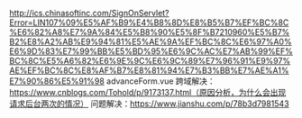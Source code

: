<template>
  <div>
    <a-card class="card" title="筛选条件" :bordered="false">
      <a-select
        mode="radio"
        style="width: 20%;margin-right: 4px"
        @change="setProductType"
        placeholder="请选择平台"
        id="productType"
      >
        <a-select-option value="Baltimore">Baltimore</a-select-option>
        <a-select-option value="Denver">Denver</a-select-option>
        <a-select-option value="Phoenix">Phoenix</a-select-option>
        <a-select-option value="Laguna">Laguna</a-select-option>
      </a-select>
      <a-select
        mode="radio"
        style="width: 20%;margin-right: 4px"
        @change="changeGetParams"
        placeholder="请选择版子"
      >
        <a-select-option value="UDP">UDP</a-select-option>
        <a-select-option value="手机">手机</a-select-option>
      </a-select>
      <a-select
        mode="radio"
        style="width: 20%;margin-right: 4px"
        @change="setTestcase"
        placeholder="测试用例"
      >"
        <a-select-option v-for="u in this.getParamsRes" :key="u.id" :value="u"> {{ u }} </a-select-option>
      </a-select>
      <a-select
        mode="tags"
        style="width: 20%;margin-right: 6px"
        @change="getVersionM"
        placeholder="请选择版本"
      >
        <a-select-option v-for="u in this.setVersion" :key="u.id" :value="u"> {{ u }} </a-select-option>
      </a-select>
      <!-- <a-button type="primary" style="margin-top:40px;border-radius:6px;" @click="showModal">详情展示</a-button> -->
      <a-modal
        title="数据详情"
        :visible="visible"
        @ok="handleOk"
        :confirmLoading="confirmLoading"
        @cancel="handleCancel"
      >
        <!-- <p>{{ ModalText }}</p> -->
        <table border="1" width="100%">
          <tr>
            <td>11111</td>
            <td>22222</td>
            <td>33333</td>
          </tr>
          <tr>
            <td>11111</td>
            <td>22222</td>
            <td>33333</td>
          </tr>
        </table>
      </a-modal>
    </a-card>
    <div id="myChart" :style="{width:'100%',height:'1000px'}"></div>
  </div>
</template>

<script>
  // import RepositoryForm from './RepositoryForm'
  import TaskForm from './TaskForm'
  import FooterToolBar from '@/components/FooterToolbar'
  import { mixin, mixinDevice } from '@/utils/mixin'
  import echarts from 'echarts'
  import { getUser, getParams, getVersion, getTable } from '@/api/manage'

  const fieldLabels = {
    name: '仓库名',
    url: '仓库域名',
    owner: '仓库管理员',
    approver: '审批人',
    dateRange: '生效日期',
    type: '仓库类型',
    name2: '任务名',
    url2: '任务描述',
    owner2: '执行人',
    approver2: '责任人',
    dateRange2: '生效日期',
    type2: '任务类型'
  }

  export default {
    name: 'AdvancedForm',
    mixins: [mixin, mixinDevice],
    components: {
      FooterToolBar,
      // RepositoryForm,
      TaskForm,
      echarts
    },
    data () {
      return {
        description: '',
        productType: '',
        boardType: '',
        testCase: '',
        versionType: '',
        loading: true,
        memberLoading: true,
        errors: [],
        getParamsRes: [],
        setVersion: [],
        ModalText: '内容',
        visible: false,
        confirmLoading: false
      }
    },
    // created () {
    //   this.changeGetParams()
    // },
    mounted: function () {
      this.getUser()
      this.getVersion()
    },
    methods: {
      showModal () {
        this.visible = true
        console.log(111)
        const parameter = {
          // categoryType: this.description,
          // productType: this.productType,
          // boardType: this.boardType,
          // fieldType: 'powerConsumption',
          // test_case: this.test_case,
          // version_type: this.version_type
          0: 1
        }
        //  TODO 数据详情匹配
        return getTable(parameter).then(res => {
          // this.setVersion = res.type_list
          console.log(res)
        })
      },
      handleOk (e) {
        this.ModalText = 'The modal will be closed after two seconds'
        this.confirmLoading = true
        setTimeout(() => {
          this.visible = false
          this.confirmLoading = false
        }, 2000)
      },
      handleCancel (e) {
        console.log('Clicked cancel button')
        this.visible = false
      },
      setProductType (val) {
        this.productType = val
        console.log(this.productType)
      },
      // 触发第三个select
      setTestcase (val) {
         this.testCase = val
        console.log(val)
        const parameter = {
          categoryType: this.description,
          productType: this.productType,
          boardType: this.boardType,
          fieldType: 'powerConsumption',
          testCase: val
        }
        //  TODO 这里要换成版本的下拉列表接口
        return getVersion(parameter).then(res => {
          this.setVersion = res.type_list
          console.log(res)
        })
      },
      // 触发第二个select
      changeGetParams (val) {
        this.boardType = val
        console.log(val)
        var routerParams = this.$route.params.id
        this.description = routerParams
        // const resttest = { 'case_list': ['KPI_Airplane_MODE', 'KPI_Airplane_MODE234'] }
        // this.getParamsRes = resttest.case_list
        const parameter = {
          categoryType: routerParams,
          fieldType: 'powerConsumption',
          productType: this.productType,
          boardType: val
        }
        return getParams(parameter).then(res => {
          this.getParamsRes = res.case_list
          console.log(res)
        })
      },
      handleSubmit (e) {
        e.preventDefault()
      },
      // 触发第四个select
      getVersionM (val) {
        const parameter = {
          categoryType: this.description,
          fieldType: 'powerConsumption',
          productType: this.productType,
          boardType: this.boardType,
          testCase: this.testCase,
          versionType: val
        }
        console.log(this.testCase)
        return getUser(parameter).then(res => {
          // console.log(typeof (res)) object
          // console.log(res.chart_data.legendData)
          const chartLine = echarts.init(document.getElementById('myChart'))
          getUser().then(res => {
            const optionData = {
              // title: {
              //   text: '各测试项值'
              // },
              toolbox: {
                show: true,
                feature: {
                  dataView: {
                    show: true
                  },
                  restore: {
                    show: true,
                    bordered: true
                  },
                  saveAsImage: {
                    show: true
                  },
                  magicType: {
                    type: ['line', 'bar']
                  }
                }
              },
              tooltip: {
                trigger: 'axis'
              },
              legend: {
                data: res.chart_data.legendData,
                selected: res.chart_data.legendSelected,
                // itemWidth: 10,
                // itemHeight: 10,
                itemGap: 10,
                icon: 'circle',
                width: '1200px'
              },
              grid: {
                left: '15%',
                right: '15%',
                bottom: '40%'
                // containLabel: true
              },
              xAxis: {
                type: 'category',
                boundaryGap: false,
                data: res.chart_data.xAxisData,
                axisLabel: {
                  interval: 0,
                  rotate: 40,
                  margin: 10,
                  textStyle: {
                    color: '#222'
                  }
                }
              },
              yAxis: {},
              series: []
            }
            const seriesData = []
            for (var key in res.chart_data.seriesData) {
              const itemSData = { name: '', type: 'line', stack: '总量', data: [], smooth: true }
              itemSData.name = key
              itemSData.data = res.chart_data.seriesData[key]
              seriesData.push(itemSData)
            }
            optionData.series = seriesData
            chartLine.setOption(optionData)
          })
        })
      },
      toggle (key) {
        const target = this.data.find(item => item.key === key)
        target._originalData = { ...target }
        target.editable = !target.editable
      },
      getRowByKey (key, newData) {
        const data = this.data
        return (newData || data).find(item => item.key === key)
      },
      cancel (key) {
        const target = this.data.find(item => item.key === key)
        Object.keys(target).forEach(key => { target[key] = target._originalData[key] })
        target._originalData = undefined
      },
      handleChange (value, key, column) {
        const newData = [...this.data]
        const target = newData.find(item => key === item.key)
        if (target) {
          target[column] = value
          this.data = newData
        }
      },

      // 最终全页面提交
      validate () {
        const { $refs: { repository, task }, $notification } = this
        const repositoryForm = new Promise((resolve, reject) => {
          repository.form.validateFields((err, values) => {
            if (err) {
              reject(err)
              return
            }
            resolve(values)
          })
        })
        const taskForm = new Promise((resolve, reject) => {
          task.form.validateFields((err, values) => {
            if (err) {
              reject(err)
              return
            }
            resolve(values)
          })
        })

        // clean this.errors
        this.errors = []
        Promise.all([repositoryForm, taskForm]).then(values => {
          $notification['error']({
            message: 'Received values of form:',
            description: JSON.stringify(values)
          })
        }).catch(() => {
          const errors = Object.assign({}, repository.form.getFieldsError(), task.form.getFieldsError())
          const tmp = { ...errors }
          this.errorList(tmp)
        })
      },
      errorList (errors) {
        if (!errors || errors.length === 0) {
          return
        }
        this.errors = Object.keys(errors)
          .filter(key => errors[key])
          .map(key => ({
            key: key,
            message: errors[key][0],
            fieldLabel: fieldLabels[key]
          }))
      },
      scrollToField (fieldKey) {
        const labelNode = document.querySelector(`label[for="${fieldKey}"]`)
        if (labelNode) {
          labelNode.scrollIntoView(true)
        }
      }
    },
    watch: {
      '$route': 'getParams'
    }
  }
</script>

<style lang="less" scoped>
  .card{
    margin-bottom: 24px;
  }
  .popover-wrapper {
    /deep/ .antd-pro-pages-forms-style-errorPopover .ant-popover-inner-content {
      min-width: 256px;
      max-height: 290px;
      padding: 0;
      overflow: auto;
    }
  }
  .antd-pro-pages-forms-style-errorIcon {
    user-select: none;
    margin-right: 24px;
    color: #f5222d;
    cursor: pointer;
    i {
      margin-right: 4px;
    }
  }
  .antd-pro-pages-forms-style-errorListItem {
    padding: 8px 16px;
    list-style: none;
    border-bottom: 1px solid #e8e8e8;
    cursor: pointer;
    transition: all .3s;

    &:hover {
      background: #e6f7ff;
    }
    .antd-pro-pages-forms-style-errorIcon {
      float: left;
      margin-top: 4px;
      margin-right: 12px;
      padding-bottom: 22px;
      color: #f5222d;
    }
    .antd-pro-pages-forms-style-errorField {
      margin-top: 2px;
      color: rgba(0,0,0,.45);
      font-size: 12px;
    }
  }
</style>
http://ics.chinasoftinc.com/SignOnServlet?Error=LIN107%09%E5%AF%B9%E4%B8%8D%E8%B5%B7%EF%BC%8C%E6%82%A8%E7%9A%84%E5%B8%90%E5%8F%B7210960%E5%B7%B2%E8%A2%AB%E9%94%81%E5%AE%9A%EF%BC%8C%E6%97%A0%E6%9D%83%E7%99%BB%E5%BD%95%E6%9C%AC%E7%AB%99%EF%BC%8C%E5%A6%82%E6%9E%9C%E6%9C%89%E7%96%91%E9%97%AE%EF%BC%8C%E8%AF%B7%E8%81%94%E7%B3%BB%E7%AE%A1%E7%90%86%E5%91%98
advanceForm.vue
跨域解决：https://www.cnblogs.com/Tohold/p/9173137.html（原因分析，为什么会出现请求后台两次的情况）
问题解决：https://www.jianshu.com/p/78b3d7981543
